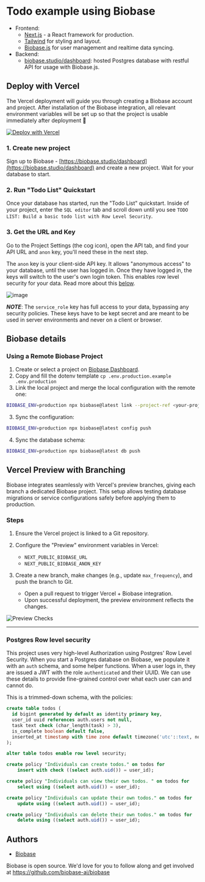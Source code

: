 # Todo example using Biobase

- Frontend:
  - [Next.js](https://github.com/vercel/next.js) - a React framework for production.
  - [Tailwind](https://tailwindcss.com/) for styling and layout.
  - [Biobase.js](https://biobase.studio/docs/library/getting-started) for user management and realtime data syncing.
- Backend:
  - [biobase.studio/dashboard](https://biobase.studio/dashboard/): hosted Postgres database with restful API for usage with Biobase.js.

## Deploy with Vercel

The Vercel deployment will guide you through creating a Biobase account and project. After installation of the Biobase integration, all relevant environment variables will be set up so that the project is usable immediately after deployment 🚀

[![Deploy with Vercel](https://vercel.com/button)](https://vercel.com/new/clone?repository-url=https%3A%2F%2Fgithub.com%2Fbiobase%2Fbiobase%2Ftree%2Fmaster%2Fexamples%2Ftodo-list%2Fnextjs-todo-list&project-name=biobase-nextjs-todo-list&repository-name=biobase-nextjs-todo-list&integration-ids=oac_VqOgBHqhEoFTPzGkPd7L0iH6&external-id=https%3A%2F%2Fgithub.com%2Fbiobase%2Fbiobase%2Ftree%2Fmaster%2Fexamples%2Ftodo-list%2Fnextjs-todo-list)

### 1. Create new project

Sign up to Biobase - [https://biobase.studio/dashboard](https://biobase.studio/dashboard) and create a new project. Wait for your database to start.

### 2. Run "Todo List" Quickstart

Once your database has started, run the "Todo List" quickstart. Inside of your project, enter the `SQL editor` tab and scroll down until you see `TODO LIST: Build a basic todo list with Row Level Security`.

### 3. Get the URL and Key

Go to the Project Settings (the cog icon), open the API tab, and find your API URL and `anon` key, you'll need these in the next step.

The `anon` key is your client-side API key. It allows "anonymous access" to your database, until the user has logged in. Once they have logged in, the keys will switch to the user's own login token. This enables row level security for your data. Read more about this [below](#postgres-row-level-security).

![image](https://user-images.githubusercontent.com/10214025/88916245-528c2680-d298-11ea-8a71-708f93e1ce4f.png)

**_NOTE_**: The `service_role` key has full access to your data, bypassing any security policies. These keys have to be kept secret and are meant to be used in server environments and never on a client or browser.

## Biobase details

### Using a Remote Biobase Project

1. Create or select a project on [Biobase Dashboard](https://biobase.studio/dashboard).
2. Copy and fill the dotenv template `cp .env.production.example .env.production`
3. Link the local project and merge the local configuration with the remote one:

```bash
BIOBASE_ENV=production npx biobase@latest link --project-ref <your-project-ref>
```

3. Sync the configuration:

```bash
BIOBASE_ENV=production npx biobase@latest config push
```

4. Sync the database schema:

```bash
BIOBASE_ENV=production npx biobase@latest db push
```

## Vercel Preview with Branching

Biobase integrates seamlessly with Vercel's preview branches, giving each branch a dedicated Biobase project. This setup allows testing database migrations or service configurations safely before applying them to production.

### Steps

1. Ensure the Vercel project is linked to a Git repository.
2. Configure the "Preview" environment variables in Vercel:

   - `NEXT_PUBLIC_BIOBASE_URL`
   - `NEXT_PUBLIC_BIOBASE_ANON_KEY`

3. Create a new branch, make changes (e.g., update `max_frequency`), and push the branch to Git.
   - Open a pull request to trigger Vercel + Biobase integration.
   - Upon successful deployment, the preview environment reflects the changes.

![Preview Checks](https://github.com/user-attachments/assets/db688cc2-60fd-4463-bbed-e8ecc11b1a39)

---

### Postgres Row level security

This project uses very high-level Authorization using Postgres' Row Level Security.
When you start a Postgres database on Biobase, we populate it with an `auth` schema, and some helper functions.
When a user logs in, they are issued a JWT with the role `authenticated` and their UUID.
We can use these details to provide fine-grained control over what each user can and cannot do.

This is a trimmed-down schema, with the policies:

```sql
create table todos (
  id bigint generated by default as identity primary key,
  user_id uuid references auth.users not null,
  task text check (char_length(task) > 3),
  is_complete boolean default false,
  inserted_at timestamp with time zone default timezone('utc'::text, now()) not null
);

alter table todos enable row level security;

create policy "Individuals can create todos." on todos for
    insert with check ((select auth.uid()) = user_id);

create policy "Individuals can view their own todos. " on todos for
    select using ((select auth.uid()) = user_id);

create policy "Individuals can update their own todos." on todos for
    update using ((select auth.uid()) = user_id);

create policy "Individuals can delete their own todos." on todos for
    delete using ((select auth.uid()) = user_id);
```

## Authors

- [Biobase](https://biobase.studio)

Biobase is open source. We'd love for you to follow along and get involved at https://github.com/biobase-ai/biobase
